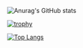 ![Anurag's GitHub stats](https://github-readme-stats.vercel.app/api?username=emad555&show_icons=true&theme=radical)

[![trophy](https://github-profile-trophy.vercel.app/?username=ryo-ma&theme=onedark)](https://github.com/ryo-ma/github-profile-trophy)

[![Top Langs](https://github-readme-stats.vercel.app/api/top-langs/?username=emad555&hide_progress=true)](https://github.com/anuraghazra/github-readme-stats)
